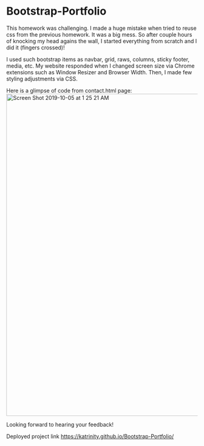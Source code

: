 # Bootstrap-Portfolio
This homework was challenging. I made a huge mistake when tried to reuse css from the previous homework. It was a big mess. So after couple hours of knocking my head agains the wall, I started everything from scratch and I did it (fingers crossed)! 

I used such bootstrap items as navbar, grid, raws, columns, sticky footer, media, etc.
My website responded when I changed screen size via Chrome extensions such as Window Resizer and Browser Width.  Then, I made few styling adjustments via CSS.

Here is a glimpse of code from contact.html page: 
<img width="846" alt="Screen Shot 2019-10-05 at 1 25 21 AM" src="https://user-images.githubusercontent.com/42060484/66252333-30288b80-e70f-11e9-8aca-0640a95e6394.png">



Looking forward to hearing your feedback!


Deployed project link https://katrinity.github.io/Bootstrap-Portfolio/
